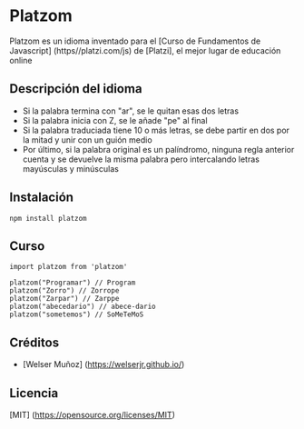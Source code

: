 # Platzom
Platzom es un idioma inventado para
el [Curso de Fundamentos de Javascript] (https//platzi.com/js)
de [Platzi], el mejor lugar de
educación online

## Descripción del idioma

- Si la palabra termina con "ar", se
le quitan esas dos letras
- Si la palabra inicia con Z, se le
añade "pe" al final
- Si la palabra traduciada tiene 10 o
más letras, se debe partir en dos por
la mitad y unir con un guión medio
- Por último, si la palabra original es
un palíndromo, ninguna regla anterior
cuenta y se devuelve la misma palabra
pero intercalando letras mayúsculas y
minúsculas

## Instalación

```
npm install platzom
```

## Curso

```
import platzom from 'platzom'

platzom("Programar") // Program
platzom("Zorro") // Zorrope
platzom("Zarpar") // Zarppe
platzom("abecedario") // abece-dario
platzom("sometemos") // SoMeTeMoS
```

## Créditos
- [Welser Muñoz] (https://welserjr.github.io/)

## Licencia

[MIT] (https://opensource.org/licenses/MIT)
